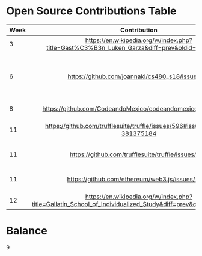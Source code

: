
# Open Source Contributions Table

|     Week      | Contribution  | Type  |
| ------------- |:-------------:| -----:|
| 3 | https://en.wikipedia.org/w/index.php?title=Gast%C3%B3n_Luken_Garza&diff=prev&oldid=825156571    |   Wikipedia |
|       6       | https://github.com/joannakl/cs480_s18/issues/35 | small x 3 - submitted a PR, submitted an issue, commented|
| 8 | https://github.com/CodeandoMexico/codeandomexico.org/issues/4     |   submitted an issue (1) |
| 11 | https://github.com/trufflesuite/truffle/issues/596#issuecomment-381375184 | commented on an issue (1) |
| 11 | https://github.com/trufflesuite/truffle/issues/715 | commented on an issue (1) |
| 11 | https://github.com/ethereum/web3.js/issues/1043 | commented on an issue (1) |
| 12 | https://en.wikipedia.org/w/index.php?title=Gallatin_School_of_Individualized_Study&diff=prev&oldid=837937166 | Wikipedia |


# Balance 
9
